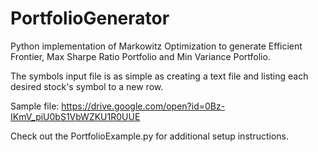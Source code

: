 # PortfolioGenerator
Python implementation of Markowitz Optimization to generate Efficient Frontier, Max Sharpe Ratio Portfolio and Min Variance Portfolio.

The symbols input file is as simple as creating a text file and listing each desired stock's symbol to a new row.

Sample file: https://drive.google.com/open?id=0Bz-IKmV_piU0bS1VbWZKU1R0UUE 

Check out the PortfolioExample.py for additional setup instructions.
